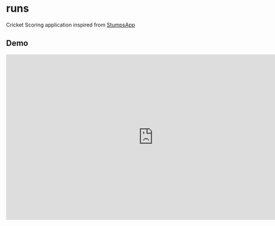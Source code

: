 # runs

Cricket Scoring application inspired from [StumpsApp](https://stumpsapp.com/)

## Demo

<iframe width="800" height="450" src="https://www.youtube.com/embed/nMlFzRKamsQ" frameborder="0" allowfullscreen></iframe>
